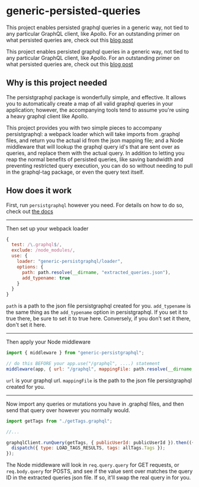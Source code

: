 # generic-persisted-queries

This project enables persisted graphql queries in a generic way, not tied to any particular GraphQL client, like Apollo. For an outstanding primer on what persisted queries are, check out this [blog post](https://dev-blog.apollodata.com/persisted-graphql-queries-with-apollo-client-119fd7e6bba5)

This project enables persisted graphql queries in a generic way, not tied to any particular GraphQL client, like Apollo. For an outstanding primer on what persisted queries are, check out this [blog post](https://dev-blog.apollodata.com/persisted-graphql-queries-with-apollo-client-119fd7e6bba5)

## Why is this project needed

The persistgraphql package is wonderfully simple, and effective. It allows you to automatically create a map of all valid graphql queries in your application; however, the accompanying tools tend to assume you're using a heavy graphql client like Apollo.

This project provides you with two simple pieces to accompany persistgraphql: a webpack loader which will take imports from .graphql files, and return you the actual id from the json mapping file; and a Node middleware that will lookup the graphql query id's that are sent over as queries, and replace them with the actual query. In addition to letting you reap the normal benefits of persisted queries, like saving bandwidth and preventing restricted query execution, you can do so without needing to pull in the graphql-tag package, or even the query text itself.

## How does it work

First, run `persistgraphql` however you need. For details on how to do so, check out [the docs](https://github.com/apollographql/persistgraphql)

---

Then set up your webpack loader

```javascript
{
  test: /\.graphql$/,
  exclude: /node_modules/,
  use: {
    loader: "generic-persistgraphql/loader",
    options: {
      path: path.resolve(__dirname, "extracted_queries.json"),
      add_typename: true
    }  
  }
}
```

`path` is a path to the json file persistgraphql created for you.
`add_typename` is the same thing as the `add_typename` option in persistgraphql. If you set it to true there, be sure to set it to true here. Conversely, if you don't set it there, don't set it here.

---

Then apply your Node middleware

```javascript
import { middleware } from "generic-persistgraphql";

// do this BEFORE your app.use("/graphql", ....) statement
middleware(app, { url: "/graphql", mappingFile: path.resolve(__dirname, "./react-redux/extracted_queries.json") });
```

`url` is your graphql url.
`mappingFile` is the path to the json file persistgraphql created for you.

---

Now import any queries or mutations you have in .graphql files, and then send that query over however you normally would.

```javascript
import getTags from "./getTags.graphql";

//...

graphqlClient.runQuery(getTags, { publicUserId: publicUserId }).then(({ data: { allTags } }) => {
  dispatch({ type: LOAD_TAGS_RESULTS, tags: allTags.Tags });
});
```

The Node middleware will look in `req.query.query` for GET requests, or `req.body.query` for POSTS, and see if the value sent over matches the query ID in the extracted queries json file. If so, it'll swap the real query in for you.
